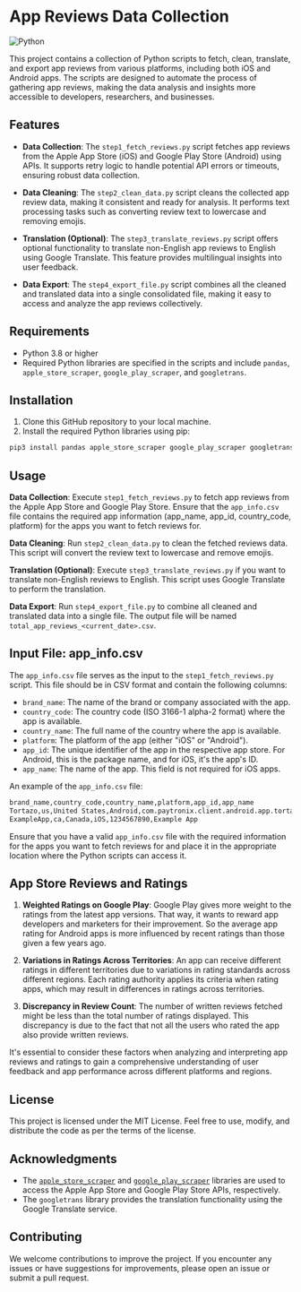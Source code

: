# App Reviews Data Collection

![Python](https://img.shields.io/badge/python-3.8%2B-blue)

This project contains a collection of Python scripts to fetch, clean, translate, and export app reviews from various platforms, including both iOS and Android apps. The scripts are designed to automate the process of gathering app reviews, making the data analysis and insights more accessible to developers, researchers, and businesses.

## Features

- **Data Collection**: The `step1_fetch_reviews.py` script fetches app reviews from the Apple App Store (iOS) and Google Play Store (Android) using APIs. It supports retry logic to handle potential API errors or timeouts, ensuring robust data collection.

- **Data Cleaning**: The `step2_clean_data.py` script cleans the collected app review data, making it consistent and ready for analysis. It performs text processing tasks such as converting review text to lowercase and removing emojis.

- **Translation (Optional)**: The `step3_translate_reviews.py` script offers optional functionality to translate non-English app reviews to English using Google Translate. This feature provides multilingual insights into user feedback.

- **Data Export**: The `step4_export_file.py` script combines all the cleaned and translated data into a single consolidated file, making it easy to access and analyze the app reviews collectively.

## Requirements

- Python 3.8 or higher
- Required Python libraries are specified in the scripts and include `pandas`, `apple_store_scraper`, `google_play_scraper`, and `googletrans`.

## Installation

1. Clone this GitHub repository to your local machine.
2. Install the required Python libraries using pip:

```bash
pip3 install pandas apple_store_scraper google_play_scraper googletrans==3.1.0-alpha
```

## Usage

**Data Collection**: Execute `step1_fetch_reviews.py` to fetch app reviews from the Apple App Store and Google Play Store. Ensure that the `app_info.csv` file contains the required app information (app_name, app_id, country_code, platform) for the apps you want to fetch reviews for.

**Data Cleaning**: Run `step2_clean_data.py` to clean the fetched reviews data. This script will convert the review text to lowercase and remove emojis.

**Translation (Optional)**: Execute `step3_translate_reviews.py` if you want to translate non-English reviews to English. This script uses Google Translate to perform the translation.

**Data Export**: Run `step4_export_file.py` to combine all cleaned and translated data into a single file. The output file will be named `total_app_reviews_<current_date>.csv`.

## Input File: app_info.csv

The `app_info.csv` file serves as the input to the `step1_fetch_reviews.py` script. This file should be in CSV format and contain the following columns:

- `brand_name`: The name of the brand or company associated with the app.
- `country_code`: The country code (ISO 3166-1 alpha-2 format) where the app is available.
- `country_name`: The full name of the country where the app is available.
- `platform`: The platform of the app (either "iOS" or "Android").
- `app_id`: The unique identifier of the app in the respective app store. For Android, this is the package name, and for iOS, it's the app's ID.
- `app_name`: The name of the app. This field is not required for iOS apps.

An example of the `app_info.csv` file:

```bash
brand_name,country_code,country_name,platform,app_id,app_name
Tortazo,us,United States,Android,com.paytronix.client.android.app.tortazo,Tortazo App
ExampleApp,ca,Canada,iOS,1234567890,Example App
```
Ensure that you have a valid `app_info.csv` file with the required information for the apps you want to fetch reviews for and place it in the appropriate location where the Python scripts can access it.

## App Store Reviews and Ratings

1. **Weighted Ratings on Google Play**: Google Play gives more weight to the ratings from the latest app versions. That way, it wants to reward app developers and marketers for their improvement. So the average app rating for Android apps is more influenced by recent ratings than those given a few years ago.

2. **Variations in Ratings Across Territories**: An app can receive different ratings in different territories due to variations in rating standards across different regions. Each rating authority applies its criteria when rating apps, which may result in differences in ratings across territories.

3. **Discrepancy in Review Count**: The number of written reviews fetched might be less than the total number of ratings displayed. This discrepancy is due to the fact that not all the users who rated the app also provide written reviews. 

It's essential to consider these factors when analyzing and interpreting app reviews and ratings to gain a comprehensive understanding of user feedback and app performance across different platforms and regions.

## License

This project is licensed under the MIT License. Feel free to use, modify, and distribute the code as per the terms of the license.

## Acknowledgments

- The [`apple_store_scraper`](https://pypi.org/project/apple-store-scraper/) and [`google_play_scraper`](https://pypi.org/project/google-play-scraper/) libraries are used to access the Apple App Store and Google Play Store APIs, respectively.
- The `googletrans` library provides the translation functionality using the Google Translate service.

## Contributing

We welcome contributions to improve the project. If you encounter any issues or have suggestions for improvements, please open an issue or submit a pull request.

